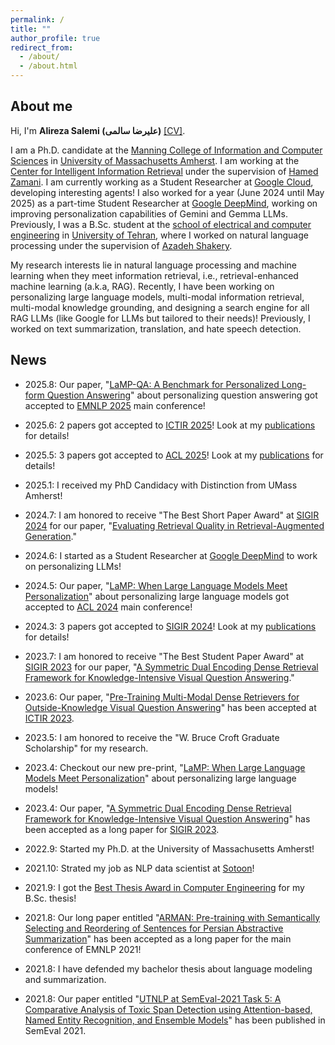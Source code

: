```yaml
---
permalink: /
title: ""
author_profile: true
redirect_from:
  - /about/
  - /about.html
---
```


## About me
Hi, I'm __Alireza Salemi (علیرضا سالمی)__ [\[CV\]](https://alirezasalemi7.github.io/files/myCV.pdf).

I am a Ph.D. candidate at the [Manning College of Information and Computer Sciences](https://www.cics.umass.edu/) in [University of Massachusetts Amherst](https://www.umass.edu/). I am working at the [Center for Intelligent Information Retrieval](https://ciir.cs.umass.edu/) under the supervision of [Hamed Zamani](https://groups.cs.umass.edu/zamani/?_gl=1%2Aqu9jxh%2A_ga%2AMTc0MTM3NzM4LjE2NjMwMzcyMDY.%2A_ga_21RLS0L7EB%2AMTY2NDE1OTU3OC40LjEuMTY2NDE2MTIxNS4wLjAuMA..&_ga=2.267640839.822767476.1664150089-174137738.1663037206). I am currently working as a Student Researcher at [Google Cloud](https://cloud.google.com/), developing interesting agents! I also worked for a year (June 2024 until May 2025) as a part-time Student Researcher at [Google DeepMind](https://deepmind.google/), working on improving personalization capabilities of Gemini and Gemma LLMs. Previously, I was a B.Sc. student at the [school of electrical and computer engineering](https://ece.ut.ac.ir/en/ece) in [University of Tehran](https://ut.ac.ir/en), where I worked on natural language processing under the supervision of [Azadeh Shakery](https://ece.ut.ac.ir/en/~shakery). 

My research interests lie in natural language processing and machine learning when they meet information retrieval, i.e., retrieval-enhanced machine learning (a.k.a, RAG). Recently, I have been working on personalizing large language models, multi-modal information retrieval, multi-modal knowledge grounding, and designing a search engine for all RAG LLMs (like Google for LLMs but tailored to their needs)! Previously, I worked on text summarization, translation, and hate speech detection.

## News
- 2025.8: Our paper, "[LaMP-QA: A Benchmark for Personalized Long-form Question Answering](https://arxiv.org/abs/2508.10695)" about personalizing question answering got accepted to [EMNLP 2025](https://2025.emnlp.org/) main conference!
  
- 2025.6: 2 papers got accepted to [ICTIR 2025](https://ictir2025.cs.umass.edu/)! Look at my [publications](https://alirezasalemi7.github.io/publications/) for details!

- 2025.5: 3 papers got accepted to [ACL 2025](https://2025.aclweb.org/)! Look at my [publications](https://alirezasalemi7.github.io/publications/) for details!

- 2025.1: I received my PhD Candidacy with Distinction from UMass Amherst!

- 2024.7: I am honored to receive "The Best Short Paper Award" at [SIGIR 2024](https://sigir.org/sigir2024/) for our paper, "[Evaluating Retrieval Quality in Retrieval-Augmented Generation](https://arxiv.org/abs/2404.13781)."

- 2024.6: I started as a Student Researcher at [Google DeepMind](https://deepmind.google/) to work on personalizing LLMs!
  
- 2024.5: Our paper, "[LaMP: When Large Language Models Meet Personalization](https://arxiv.org/abs/2304.11406)" about personalizing large language models got accepted to [ACL 2024](https://2024.aclweb.org/) main conference!

- 2024.3: 3 papers got accepted to [SIGIR 2024](https://sigir-2024.github.io/)! Look at my [publications](https://alirezasalemi7.github.io/publications/) for details!

- 2023.7: I am honored to receive "The Best Student Paper Award" at [SIGIR 2023](https://sigir.org/sigir2023/) for our paper, "[A Symmetric Dual Encoding Dense Retrieval Framework for Knowledge-Intensive Visual Question Answering](https://arxiv.org/abs/2304.13649)."

- 2023.6: Our paper, "[Pre-Training Multi-Modal Dense Retrievers for Outside-Knowledge Visual Question Answering](https://arxiv.org/abs/2306.16478)" has been accepted at [ICTIR 2023](https://sigir.org/ictir2023/).

- 2023.5: I am honored to receive the "W. Bruce Croft Graduate Scholarship" for my research.

- 2023.4: Checkout our new pre-print, "[LaMP: When Large Language Models Meet Personalization](https://arxiv.org/abs/2304.11406)" about personalizing large language models!

- 2023.4: Our paper, "[A Symmetric Dual Encoding Dense Retrieval Framework for Knowledge-Intensive Visual Question Answering](https://arxiv.org/abs/2304.13649)" has been accepted as a long paper for [SIGIR 2023](https://sigir.org/sigir2023/).

- 2022.9: Started my Ph.D. at the University of Massachusetts Amherst!

-  2021.10: Strated my job as NLP data scientist at [Sotoon](https://sotoon.ir/)! 

- 2021.9: I got the [Best Thesis Award in Computer Engineering](https://alirezasalemi7.github.io/files/BScTAward.jpg) for my B.Sc. thesis!

- 2021.8: Our long paper entitled "[ARMAN: Pre-training with Semantically Selecting and Reordering of Sentences for Persian Abstractive Summarization](https://arxiv.org/abs/2109.04098)" has been accepted as a long paper for the main conference of EMNLP 2021!
- 2021.8: I have defended my bachelor thesis about language modeling and summarization.
- 2021.8: Our paper entitled "[UTNLP at SemEval-2021 Task 5: A Comparative Analysis of Toxic Span Detection using Attention-based, Named Entity Recognition, and Ensemble Models](https://aclanthology.org/2021.semeval-1.136/)" has been published in SemEval 2021.
